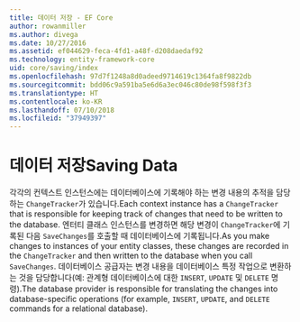 ```yaml
---
title: 데이터 저장 - EF Core
author: rowanmiller
ms.author: divega
ms.date: 10/27/2016
ms.assetid: ef044629-feca-4fd1-a48f-d208daedaf92
ms.technology: entity-framework-core
uid: core/saving/index
ms.openlocfilehash: 97d7f1248a8d0adeed9714619c1364fa8f9822db
ms.sourcegitcommit: bdd06c9a591ba5e6d6a3ec046c80de98f598f3f3
ms.translationtype: HT
ms.contentlocale: ko-KR
ms.lasthandoff: 07/10/2018
ms.locfileid: "37949397"
---
```

# <a name="saving-data"></a><span data-ttu-id="d8c3f-102">데이터 저장</span><span class="sxs-lookup"><span data-stu-id="d8c3f-102">Saving Data</span></span>

<span data-ttu-id="d8c3f-103">각각의 컨텍스트 인스턴스에는 데이터베이스에 기록해야 하는 변경 내용의 추적을 담당하는 `ChangeTracker`가 있습니다.</span><span class="sxs-lookup"><span data-stu-id="d8c3f-103">Each context instance has a `ChangeTracker` that is responsible for keeping track of changes that need to be written to the database.</span></span> <span data-ttu-id="d8c3f-104">엔터티 클래스 인스턴스를 변경하면 해당 변경이 `ChangeTracker`에 기록된 다음 `SaveChanges`를 호출할 때 데이터베이스에 기록됩니다.</span><span class="sxs-lookup"><span data-stu-id="d8c3f-104">As you make changes to instances of your entity classes, these changes are recorded in the `ChangeTracker` and then written to the database when you call `SaveChanges`.</span></span> <span data-ttu-id="d8c3f-105">데이터베이스 공급자는 변경 내용을 데이터베이스 특정 작업으로 변환하는 것을 담당합니다(예: 관계형 데이터베이스에 대한 `INSERT`, `UPDATE` 및 `DELETE` 명령).</span><span class="sxs-lookup"><span data-stu-id="d8c3f-105">The database provider is responsible for translating the changes into database-specific operations (for example, `INSERT`, `UPDATE`, and `DELETE` commands for a relational database).</span></span>
